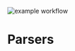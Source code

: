 ![example workflow](https://github.com/dragishak/stringy-dsl/actions/workflows/ci.yaml/badge.svg)

# Parsers